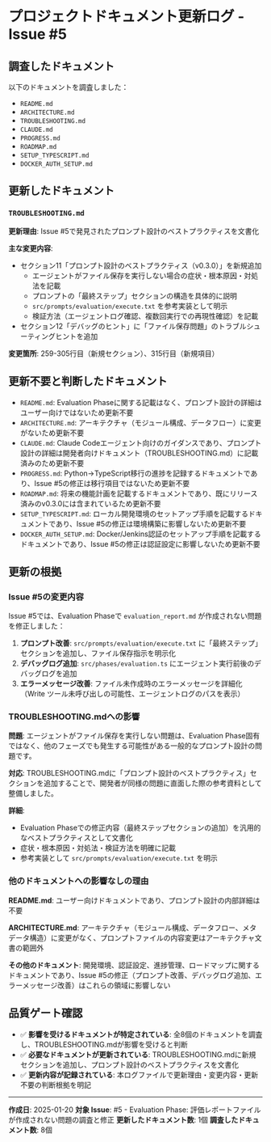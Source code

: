# プロジェクトドキュメント更新ログ - Issue #5

## 調査したドキュメント

以下のドキュメントを調査しました：

- `README.md`
- `ARCHITECTURE.md`
- `TROUBLESHOOTING.md`
- `CLAUDE.md`
- `PROGRESS.md`
- `ROADMAP.md`
- `SETUP_TYPESCRIPT.md`
- `DOCKER_AUTH_SETUP.md`

## 更新したドキュメント

### `TROUBLESHOOTING.md`
**更新理由**: Issue #5で発見されたプロンプト設計のベストプラクティスを文書化

**主な変更内容**:
- セクション11「プロンプト設計のベストプラクティス（v0.3.0）」を新規追加
  - エージェントがファイル保存を実行しない場合の症状・根本原因・対処法を記載
  - プロンプトの「最終ステップ」セクションの構造を具体的に説明
  - `src/prompts/evaluation/execute.txt` を参考実装として明示
  - 検証方法（エージェントログ確認、複数回実行での再現性確認）を記載
- セクション12「デバッグのヒント」に「ファイル保存問題」のトラブルシューティングヒントを追加

**変更箇所**: 259-305行目（新規セクション）、315行目（新規項目）

## 更新不要と判断したドキュメント

- `README.md`: Evaluation Phaseに関する記載はなく、プロンプト設計の詳細はユーザー向けではないため更新不要
- `ARCHITECTURE.md`: アーキテクチャ（モジュール構成、データフロー）に変更がないため更新不要
- `CLAUDE.md`: Claude Codeエージェント向けのガイダンスであり、プロンプト設計の詳細は開発者向けドキュメント（TROUBLESHOOTING.md）に記載済みのため更新不要
- `PROGRESS.md`: Python→TypeScript移行の進捗を記録するドキュメントであり、Issue #5の修正は移行項目ではないため更新不要
- `ROADMAP.md`: 将来の機能計画を記載するドキュメントであり、既にリリース済みのv0.3.0には含まれているため更新不要
- `SETUP_TYPESCRIPT.md`: ローカル開発環境のセットアップ手順を記載するドキュメントであり、Issue #5の修正は環境構築に影響しないため更新不要
- `DOCKER_AUTH_SETUP.md`: Docker/Jenkins認証のセットアップ手順を記載するドキュメントであり、Issue #5の修正は認証設定に影響しないため更新不要

## 更新の根拠

### Issue #5の変更内容

Issue #5では、Evaluation Phaseで `evaluation_report.md` が作成されない問題を修正しました：

1. **プロンプト改善**: `src/prompts/evaluation/execute.txt` に「最終ステップ」セクションを追加し、ファイル保存指示を明示化
2. **デバッグログ追加**: `src/phases/evaluation.ts` にエージェント実行前後のデバッグログを追加
3. **エラーメッセージ改善**: ファイル未作成時のエラーメッセージを詳細化（Write ツール未呼び出しの可能性、エージェントログのパスを表示）

### TROUBLESHOOTING.mdへの影響

**問題**: エージェントがファイル保存を実行しない問題は、Evaluation Phase固有ではなく、他のフェーズでも発生する可能性がある一般的なプロンプト設計の問題です。

**対応**: TROUBLESHOOTING.mdに「プロンプト設計のベストプラクティス」セクションを追加することで、開発者が同様の問題に直面した際の参考資料として整備しました。

**詳細**:
- Evaluation Phaseでの修正内容（最終ステップセクションの追加）を汎用的なベストプラクティスとして文書化
- 症状・根本原因・対処法・検証方法を明確に記載
- 参考実装として `src/prompts/evaluation/execute.txt` を明示

### 他のドキュメントへの影響なしの理由

**README.md**: ユーザー向けドキュメントであり、プロンプト設計の内部詳細は不要

**ARCHITECTURE.md**: アーキテクチャ（モジュール構成、データフロー、メタデータ構造）に変更がなく、プロンプトファイルの内容変更はアーキテクチャ文書の範囲外

**その他のドキュメント**: 開発環境、認証設定、進捗管理、ロードマップに関するドキュメントであり、Issue #5の修正（プロンプト改善、デバッグログ追加、エラーメッセージ改善）はこれらの領域に影響しない

## 品質ゲート確認

- ✅ **影響を受けるドキュメントが特定されている**: 全8個のドキュメントを調査し、TROUBLESHOOTING.mdが影響を受けると判断
- ✅ **必要なドキュメントが更新されている**: TROUBLESHOOTING.mdに新規セクションを追加し、プロンプト設計のベストプラクティスを文書化
- ✅ **更新内容が記録されている**: 本ログファイルで更新理由・変更内容・更新不要の判断根拠を明記

---

**作成日**: 2025-01-20
**対象 Issue**: #5 - Evaluation Phase: 評価レポートファイルが作成されない問題の調査と修正
**更新したドキュメント数**: 1個
**調査したドキュメント数**: 8個
